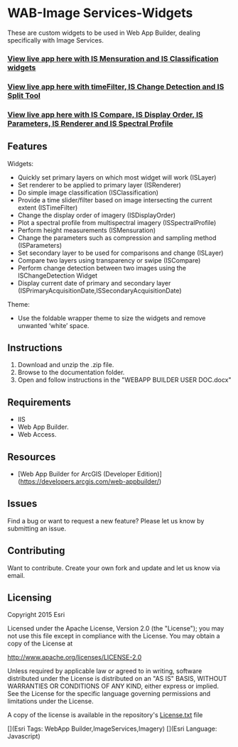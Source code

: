 # WAB-Image Services-Widgets

These are custom widgets to be used in Web App Builder, dealing specifically with Image Services. 

### [View live app here with IS Mensuration and IS Classification widgets](http://imageryworkflows.arcgis.com/SampleApp)

### [View live app here with timeFilter, IS Change Detection and IS Split Tool](http://imageryworkflows.arcgis.com/Sample_App)

### [View live app here with IS Compare, IS Display Order, IS Parameters, IS Renderer and IS Spectral Profile](http://imageryworkflows.arcgis.com/SampleAppwithimagerywidgets)


## Features
Widgets:
*	Quickly set primary layers on which most widget will work (ISLayer)
*	Set renderer to be applied to primary layer (ISRenderer)
*	Do simple image classification (ISClassification)
*	Provide a time slider/filter based on image intersecting the current extent (ISTimeFilter)
*	Change the display order of imagery (ISDisplayOrder)
*	Plot a spectral profile from multispectral imagery (ISSpectralProfile)
*	Perform height measurements (ISMensuration)
*	Change the parameters such as compression and sampling method (ISParameters)
*	Set secondary layer to be used for comparisons and change (ISLayer)
*	Compare two layers using transparency or swipe (ISCompare)
*	Perform change detection between two images using the ISChangeDetection Widget
*	Display current date of primary and secondary layer (ISPrimaryAcquisitionDate,ISSecondaryAcquisitionDate)

Theme: 
* 	Use the foldable wrapper theme to size the widgets and remove unwanted ‘white’ space. 
## Instructions

1. Download and unzip the .zip file.
2. Browse to the documentation folder.
3. Open and follow instructions in the "WEBAPP BUILDER USER DOC.docx" 

## Requirements

* IIS 
* Web App Builder.
* Web Access.

## Resources

* [Web App Builder for ArcGIS (Developer Edition)] (https://developers.arcgis.com/web-appbuilder/)

## Issues

Find a bug or want to request a new feature?  Please let us know by submitting an issue.

## Contributing

Want to contribute. Create your own fork and update and let us know via email.  

## Licensing
Copyright 2015 Esri

Licensed under the Apache License, Version 2.0 (the "License");
you may not use this file except in compliance with the License.
You may obtain a copy of the License at

   http://www.apache.org/licenses/LICENSE-2.0

Unless required by applicable law or agreed to in writing, software
distributed under the License is distributed on an "AS IS" BASIS,
WITHOUT WARRANTIES OR CONDITIONS OF ANY KIND, either express or implied.
See the License for the specific language governing permissions and
limitations under the License.

A copy of the license is available in the repository's [License.txt](License.txt?raw=true) file

[](Esri Tags: WebApp Builder,ImageServices,Imagery)
[](Esri Language: Javascript)
